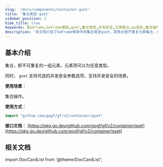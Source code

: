 ```yaml
---
slug: '/docs/components/container-gset'
title: '集合类型-gset'
sidebar_position: 2
hide_title: true
keywords: [GoFrame,GoFrame框架,gset,集合类型,并发安全,元素集合,Go语言,集合操作,GoFrame框架,集合接口]
description: '本文档介绍了GoFrame框架中的集合类型gset，其特点是不重复元素集合，支持任意类型的元素。gset提供了并发安全的选项，是一种高效的集合操作工具，适合在Go语言中应用。提供了详细的使用方式及接口文档链接，便于开发者查阅。'
---
```


## 基本介绍

集合，即不可重复的一组元素，元素项可以为任意类型。

同时， `gset` 支持可选的并发安全参数选项，支持并发安全的场景。

**使用场景**：

集合操作。

**使用方式**：

```go
import "github.com/gogf/gf/v2/container/gset"
```

**接口文档**： [https://pkg.go.dev/github.com/gogf/gf/v2/container/gset](https://pkg.go.dev/github.com/gogf/gf/v2/container/gset)

## 相关文档
import DocCardList from '@theme/DocCardList';

<DocCardList />